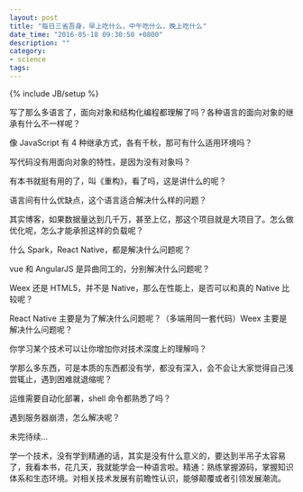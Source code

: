 ```yaml
---
layout: post
title: "每日三省吾身，早上吃什么，中午吃什么，晚上吃什么"
date_time: "2016-05-18 09:30:50 +0800"
description: ""
category:
- science
tags:
---
```

{% include JB/setup %}

写了那么多语言了，面向对象和结构化编程都理解了吗？各种语言的面向对象的继承有什么不一样呢？

像 JavaScript 有 4 种继承方式，各有千秋，那可有什么适用环境吗？

写代码没有用面向对象的特性，是因为没有对象吗？

有本书就挺有用的了，叫《重构》，看了吗，这是讲什么的呢？

语言间有什么优缺点，这个语言适合解决什么样的问题？

其实博客，如果数据量达到几千万，甚至上亿，那这个项目就是大项目了。怎么做优化呢，怎么才能承担这样的负载呢？

什么 Spark，React Native，都是解决什么问题呢？

vue 和 AngularJS 是异曲同工的，分别解决什么问题呢？

Weex 还是 HTML5，并不是 Native，那么在性能上，是否可以和真的 Native 比较呢？

React Native 主要是为了解决什么问题呢？（多端用同一套代码）Weex 主要是解决什么问题呢？

你学习某个技术可以让你增加你对技术深度上的理解吗？

学那么多东西，可是本质的东西都没有学，都没有深入，会不会让大家觉得自己浅尝辄止，遇到困难就退缩呢？

运维需要自动化部署，shell 命令都熟悉了吗？

遇到服务器崩溃，怎么解决呢？

未完待续...


学一个技术，没有学到精通的话，其实是没有什么意义的，要达到半吊子太容易了，我看本书，花几天，我就能学会一种语言啦。精通：熟练掌握源码，掌握知识体系和生态环境。对相关技术发展有前瞻性认识，能够颠覆或者引领发展潮流。
